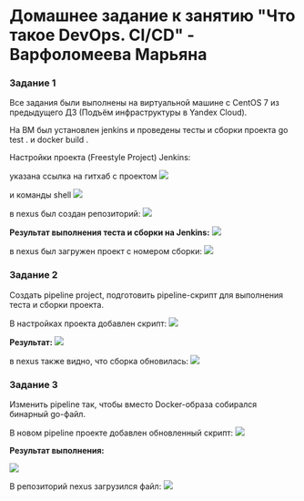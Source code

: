 # Домашнее задание к занятию "Что такое DevOps. СI/СD" - Варфоломеева Марьяна

### Задание 1

Все задания были выполнены на виртуальной машине c CentOS 7 из предыдущего  ДЗ (Подъём инфраструктуры в Yandex Cloud).

На ВМ был установлен jenkins и проведены тесты и сборки проекта go test . и docker build .

Настройки проекта (Freestyle Project) Jenkins:

указана ссылка на гитхаб с проектом
![](./img/4_proj_propetries.png)

и команды shell
![](./img/5_proj_propetries.png)

в nexus был создан репозиторий:
![](./img/6_nexus_propetries.png)


**Результат выполнения теста и сборки на Jenkins:**
![](./img/1_freestyle_project_build.png)

в nexus был загружен проект с номером сборки:
![](./img/8_nexus_build_num.png)

### Задание 2

Создать pipeline project, подготовить pipeline-скрипт для выполнения теста и сборки проекта.

В настройках проекта добавлен скрипт:
![](./img/9_pipeline_script.png)

**Результат:**
![](./img/10_build_result.png)

в nexus также видно, что сборка обновилась:
![](./img/11_nexus.png)

### Задание 3

Изменить pipeline так, чтобы вместо Docker-образа собирался бинарный go-файл.

В новом pipeline проекте добавлен обновленный скрипт:
![](./img/14_pipeline_scr_raw.png)

**Результат выполнения:**

![](./img/12_jenkins_build.png)

В репозиторий nexus загрузился файл:
![](./img/13_nexus_raw_repo.png)


